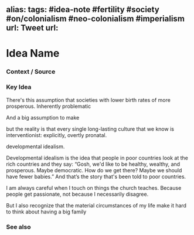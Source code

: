 alias: 
tags: #idea-note #fertility #society #on/colonialism #neo-colonialism #imperialism
url: 
Tweet url: 
---
# Idea Name

### Context / Source


### Key Idea

There's this assumption that societies with lower birth rates of more prosperous. Inherently problematic

And a big assumption to make

 but the reality is that every single long-lasting culture that we know is interventionist: explicitly, overtly pronatal.

developmental idealism. 

Developmental idealism is the idea that people in poor countries look at the rich countries and they say: “Gosh, we'd like to be healthy, wealthy, and prosperous. Maybe democratic. How do we get there? Maybe we should have fewer babies.” And that’s the story that's been told to poor countries.

I am always careful when I touch on things the church teaches. Because people get passionate, not because I necessarily disagree.

But I also recognize that the material circumstances of my life make it hard to think about having a big family

### See also

